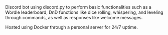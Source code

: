 Discord bot using discord.py to perform basic functionalities such as a Wordle leaderboard, DnD functions like dice rolling, whispering, and leveling through commands, as well as responses like welcome messages. 

Hosted using Docker through a personal server for 24/7 uptime. 

